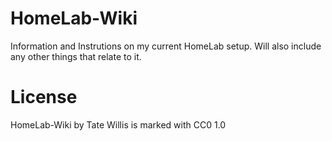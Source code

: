 # HomeLab-Wiki
Information and Instrutions on my current HomeLab setup. Will also include any other things that relate to it.

# License
HomeLab-Wiki by Tate Willis is marked with CC0 1.0 
